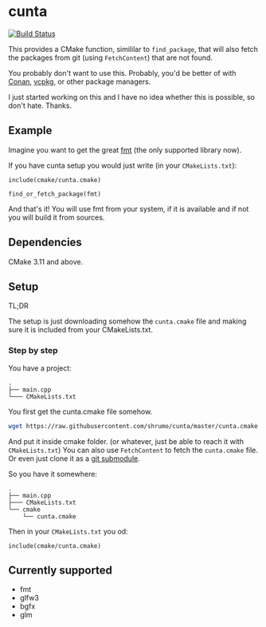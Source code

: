# cunta

[![Build Status](https://travis-ci.com/shrumo/cunta.svg?branch=master)](https://travis-ci.com/shrumo/cunta)

This provides a CMake function, simililar to `find_package`, that will
also fetch the packages from git (using `FetchContent`) that are not found. 

You probably don't want to use this. Probably, you'd be better of with [Conan](https://conan.io/),
 [vcpkg](https://github.com/microsoft/vcpkg), or other package managers.

I just started working on this and I have no idea whether this is possible, so don't hate. Thanks.

## Example

Imagine you want to get the great [fmt](https://github.com/fmtlib/fmt) (the only supported library now).

If you have cunta setup you would just write (in your `CMakeLists.txt`):

```
include(cmake/cunta.cmake)

find_or_fetch_package(fmt)
```

And that's it! You will use fmt from your system, if it is available and if not you will build it from sources.

## Dependencies

CMake 3.11 and above.

## Setup

TL;DR

The setup is just downloading somehow the `cunta.cmake` file and making sure it is included from your CMakeLists.txt.

### Step by step

You have a project:

```
.
├── main.cpp
└─── CMakeLists.txt
```

You first get the cunta.cmake file somehow. 

```bash
wget https://raw.githubusercontent.com/shrumo/cunta/master/cunta.cmake
```

And put it inside cmake folder. (or whatever, just be able to reach it 
with `CMakeLists.txt`) You can also use `FetchContent` to fetch the 
`cunta.cmake` file. Or even just clone it as a [git submodule](https://git-scm.com/book/en/v2/Git-Tools-Submodules). 

So you have it somewhere:

```
.
├── main.cpp
├─── CMakeLists.txt
└── cmake
    └── cunta.cmake
```

Then in your `CMakeLists.txt` you od:

```
include(cmake/cunta.cmake)
```


## Currently supported

* fmt
* glfw3
* bgfx
* glm
